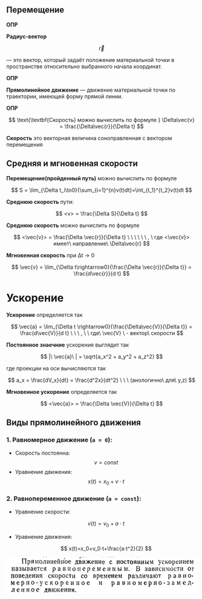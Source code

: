 ## Перемещение

**ОПР**

**Радиус-вектор**

$$
\vec{r}
$$

— это вектор, который задаёт положение материальной точки в пространстве относительно выбранного начала координат.

**ОПР**

**Прямолинейное движение** — движение материальной точки по траектории, имеющей форму прямой линии.

**ОПР**

$$
\text{\textbf{Скорость} можно вычислить по формуле } \Delta\vec{v} = \frac{\Delta\vec{r}}{\Delta t}
$$

**Скорость** это векторная величина соноправленная с вектором перемещения

## Cредняя и мгновенная скорости

**Перемещение(пройденный путь)** можно вычислить по формуле

$$
S = \lim_{\Delta t_i\to0}{\sum_{i=1}^{n}v(t)dt}=\int_{t_1}^{t_2}v(t)dt
$$

**Среднюю скорость** пути:

$$
<v> = \frac{\Delta S}{\Delta t}
$$

**Среднюю скорость** можно вычислить по формуле

$$
<\vec{v}> = \frac{\Delta \vec{r}}{\Delta t} \ \ \ \ \ \ , \ где <\vec{v}> имеет\ направление\  \Delta\vec{r}
$$

**Мгновенная скорость** при Δt -> 0

$$
\vec{v} = \lim_{\Delta t\rightarrow0}{\frac{\Delta \vec{r}}{\Delta t}} = \frac{d\vec{r}}{d t}
$$

# Ускорение

**Ускорение** определяется так

$$
\vec{a} = \lim_{\Delta t \rightarrow0}{\frac{\Delta\vec{V}}{\Delta t}} = \frac{d\vec{V}}{d t} \ \ \ , \ \ где\ \vec{V} \ - вектор\ скорости
$$

**Постоянное знаечние** ускорения выглядит так

$$
|\ \vec{a}\ | = \sqrt{a_x^2 + a_y^2 + a_z^2}
$$

где проекции на оси вычисляются так

$$
a_x = \frac{dV_x}{dt} = \frac{d^2x}{dt^2} \ \ \ (анологично\ для\ y,z)
$$

**Мгновенное ускорение** определяется так

$$
<\vec{a}> = \frac{\Delta \vec{V}}{\Delta t}
$$

## Виды прямолинейного движения

### 1. Равномерное движение (`a = 0`):

* Скорость постоянна:
  $$
  v=const
  $$
* Уравнение движения:
  $$
  x(t)=x_0+v⋅t
  $$

### 2. Равнопеременное движение (`a = const`):

* Уравнение скорости:

  $$
  v(t)=v_0+a⋅t
  $$
* Уравнение движения:

  $$
  x(t)=x_0+v_0⋅t+\frac{a⋅t^2}{2}
  $$

![img1.png](img2.png)
